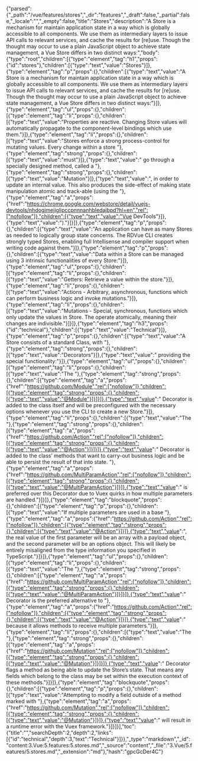 {"parsed":{"_path":"/vue/features/stores","_dir":"features","_draft":false,"_partial":false,"_locale":"","_empty":false,"title":"Stores","description":"A Store is a mechanism for maintain application state in a way which is globally accessible to all components. We use them as intermediary layers to issue API calls to relevant services, and cache the results for [re]use. Though the thought may occur to use a plain JavaScript object to achieve state management, a Vue Store differs in two distinct ways:","body":{"type":"root","children":[{"type":"element","tag":"h1","props":{"id":"stores"},"children":[{"type":"text","value":"Stores"}]},{"type":"element","tag":"p","props":{},"children":[{"type":"text","value":"A Store is a mechanism for maintain application state in a way which is globally accessible to all components. We use them as intermediary layers to issue API calls to relevant services, and cache the results for [re]use. Though the thought may occur to use a plain JavaScript object to achieve state management, a Vue Store differs in two distinct ways:"}]},{"type":"element","tag":"ul","props":{},"children":[{"type":"element","tag":"li","props":{},"children":[{"type":"text","value":"Properties are reactive. Changing Store values will automatically propagate to the component-level bindings which use them."}]},{"type":"element","tag":"li","props":{},"children":[{"type":"text","value":"Stores enforce a strong process-control for mutating values. Every change within a store "},{"type":"element","tag":"strong","props":{},"children":[{"type":"text","value":"must"}]},{"type":"text","value":" go through a specially designed method, called a "},{"type":"element","tag":"strong","props":{},"children":[{"type":"text","value":"Mutation"}]},{"type":"text","value":", in order to update an internal value. This also produces the side-effect of making state manipulation atomic and track-able (using the "},{"type":"element","tag":"a","props":{"href":"https://chrome.google.com/webstore/detail/vuejs-devtools/nhdogjmejiglipccpnnnanhbledajbpd?hl=en","rel":["nofollow"]},"children":[{"type":"text","value":"Vue DevTools"}]},{"type":"text","value":")."}]}]},{"type":"element","tag":"p","props":{},"children":[{"type":"text","value":"An application can have as many Stores as needed to logically group state concerns. The RDVue CLI creates strongly typed Stores, enabling full Intellisense and compiler support when writing code against them."}]},{"type":"element","tag":"p","props":{},"children":[{"type":"text","value":"Data within a Store can be managed using 3 intrinsic functionalities of every Store:"}]},{"type":"element","tag":"ul","props":{},"children":[{"type":"element","tag":"li","props":{},"children":[{"type":"text","value":"Getters: Retrieve a value within the store."}]},{"type":"element","tag":"li","props":{},"children":[{"type":"text","value":"Actions - Arbitrary, asynchronous, functions which can perform business logic and invoke mutations."}]},{"type":"element","tag":"li","props":{},"children":[{"type":"text","value":"Mutations - Special, synchronous, functions which only update the values in Store. The operate atomically, meaning their changes are indivisible."}]}]},{"type":"element","tag":"h3","props":{"id":"technical"},"children":[{"type":"text","value":"Technical"}]},{"type":"element","tag":"p","props":{},"children":[{"type":"text","value":"A Store consists of a standard Class, with "},{"type":"element","tag":"strong","props":{},"children":[{"type":"text","value":"Decorators"}]},{"type":"text","value":" providing the special functionality:"}]},{"type":"element","tag":"ul","props":{},"children":[{"type":"element","tag":"li","props":{},"children":[{"type":"text","value":"The "},{"type":"element","tag":"strong","props":{},"children":[{"type":"element","tag":"a","props":{"href":"https://github.com/Module","rel":["nofollow"]},"children":[{"type":"element","tag":"strong","props":{},"children":[{"type":"text","value":"@Module"}]}]}]},{"type":"text","value":" Decorator is added to the class itself and will be preconfigured with the necessary options whenever you use the CLI to create a new Store."}]},{"type":"element","tag":"li","props":{},"children":[{"type":"text","value":"The "},{"type":"element","tag":"strong","props":{},"children":[{"type":"element","tag":"a","props":{"href":"https://github.com/Action","rel":["nofollow"]},"children":[{"type":"element","tag":"strong","props":{},"children":[{"type":"text","value":"@Action"}]}]}]},{"type":"text","value":" Decorator is added to the class’ methods that want to carry-out business logic and be able to persist the result of that into state. "},{"type":"element","tag":"a","props":{"href":"https://github.com/MultiParamAction","rel":["nofollow"]},"children":[{"type":"element","tag":"strong","props":{},"children":[{"type":"text","value":"@MultiParamAction"}]}]},{"type":"text","value":" is preferred over this Decorator due to Vuex quirks in how multiple parameters are handled."}]}]},{"type":"element","tag":"blockquote","props":{},"children":[{"type":"element","tag":"p","props":{},"children":[{"type":"text","value":"If multiple parameters are used in a base "},{"type":"element","tag":"a","props":{"href":"https://github.com/Action","rel":["nofollow"]},"children":[{"type":"element","tag":"strong","props":{},"children":[{"type":"text","value":"@Action"}]}]},{"type":"text","value":", the real value of the first parameter will be an array with a payload object, and the second parameter will be an options object. This will likely be entirely misaligned from the type information you specified in TypeScript."}]}]},{"type":"element","tag":"ul","props":{},"children":[{"type":"element","tag":"li","props":{},"children":[{"type":"text","value":"The "},{"type":"element","tag":"strong","props":{},"children":[{"type":"element","tag":"a","props":{"href":"https://github.com/MultiParamAction","rel":["nofollow"]},"children":[{"type":"element","tag":"strong","props":{},"children":[{"type":"text","value":"@MultiParamAction"}]}]}]},{"type":"text","value":" Decorator is the preferred alternative to "},{"type":"element","tag":"a","props":{"href":"https://github.com/Action","rel":["nofollow"]},"children":[{"type":"element","tag":"strong","props":{},"children":[{"type":"text","value":"@Action"}]}]},{"type":"text","value":" because it allows methods to receive multiple parameters."}]},{"type":"element","tag":"li","props":{},"children":[{"type":"text","value":"The "},{"type":"element","tag":"strong","props":{},"children":[{"type":"element","tag":"a","props":{"href":"https://github.com/Mutation","rel":["nofollow"]},"children":[{"type":"element","tag":"strong","props":{},"children":[{"type":"text","value":"@Mutation"}]}]}]},{"type":"text","value":" Decorator flags a method as being able to update the Store’s state. That means any fields which belong to the class may be set within the execution context of these methods."}]}]},{"type":"element","tag":"blockquote","props":{},"children":[{"type":"element","tag":"p","props":{},"children":[{"type":"text","value":"Attempting to modify a field outside of a method marked with "},{"type":"element","tag":"a","props":{"href":"https://github.com/Mutation","rel":["nofollow"]},"children":[{"type":"element","tag":"strong","props":{},"children":[{"type":"text","value":"@Mutation"}]}]},{"type":"text","value":" will result in a runtime error with the Vuex framework."}]}]}],"toc":{"title":"","searchDepth":2,"depth":2,"links":[{"id":"technical","depth":3,"text":"Technical"}]}},"_type":"markdown","_id":"content:3.Vue:5.features:5.stores.md","_source":"content","_file":"3.Vue/5.features/5.stores.md","_extension":"md"},"hash":"gpcGcDer4C"}